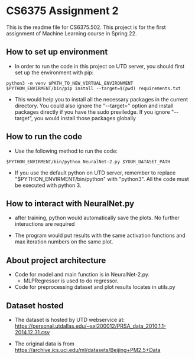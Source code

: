 # CS6375 Assignment 2

This is the readme file for CS6375.502. This project is for the first assignment of Machine Learning course in Spring 22.

## How to set up environment

- In order to run the code in this project on UTD server, you should first set up the environment with pip:

```
python3 -m venv $PATH_TO_NEW_VIRTUAL_ENVIRONMENT
$PYTHON_ENVIRMENT/bin/pip install --target=$(pwd) requirements.txt
```

- This would help you to install all the necessary packages in the current directory. You could also ignore the "--target=" option and install packages directly if you have the sudo previledge. If you ignore "--target", you would install those packages globally

## How to run the code

- Use the following method to run the code:

```
$PYTHON_ENVIRMENT/bin/python NeuralNet-2.py $YOUR_DATASET_PATH
```

- If you use the default python on UTD server, remember to replace "$PYTHON_ENVIRMENT/bin/python" with "python3". All the code must be executed with python 3.

## How to interact with NeuralNet.py

- after training, python would automatically save the plots. No further interactions are required

* The program would put results with the same activation functions and max iteration numbers on the same plot.

## About project architecture

- Code for model and main function is in NeuralNet-2.py.
  - MLPRegressor is used to do regressor.
- Code for preprocessing dataset and plot results locates in utils.py

## Dataset hosted

- The dataset is hosted by UTD webservice at: https://personal.utdallas.edu/~sxl200012/PRSA_data_2010.1.1-2014.12.31.csv

* The original data is from https://archive.ics.uci.edu/ml/datasets/Beijing+PM2.5+Data
